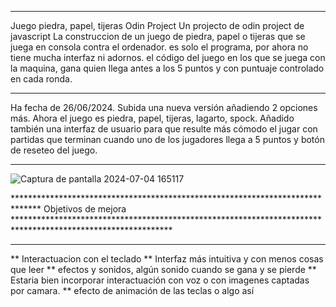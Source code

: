 *********************************************************************************************************************************************************************
Juego piedra, papel, tijeras Odin Project
Un projecto de odin project de javascript
La construccion de un juego de piedra, papel o tijeras que se juega en consola contra el ordenador.
es solo el programa, por ahora no tiene mucha interfaz ni adornos. el código del juego en los que se juega con la maquina, gana quien llega antes a los 5 puntos y con puntuaje controlado en cada ronda.
**********************************************************************************************************************************************************************
Ha fecha de 26/06/2024.
Subida una nueva versión añadiendo 2 opciones más. Ahora el juego es piedra, papel, tijeras, lagarto, spock.
Añadido también una interfaz de usuario para que resulte más cómodo el jugar con partidas que terminan cuando uno de los jugadores llega a 5 puntos y botón de reseteo del juego. 

**********************************************************************************************************************************************************************
![Captura de pantalla 2024-07-04 165117](https://github.com/kumichin/Juego_piedra_papel_tijeras/assets/39243904/b1346e14-4d76-4a5f-a1a6-631c72ba0ece)

****************************************************************************** Objetivos de mejora ************************************************************************************************************
**********************************************************************************************************************************************************************
** Interactuacion con el teclado
** Interfaz más intuitiva y con menos cosas que leer
** efectos y sonidos, algún sonido cuando se gana y se pierde
** Estaria bien incorporar interactuación con voz o con imagenes captadas por camara.
** efecto de animación de las teclas o algo así
